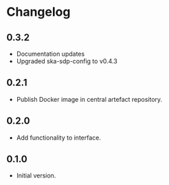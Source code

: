 # Changelog

## 0.3.2

* Documentation updates
* Upgraded ska-sdp-config to v0.4.3

## 0.2.1

* Publish Docker image in central artefact repository.

## 0.2.0

* Add functionality to interface.

## 0.1.0

* Initial version.
